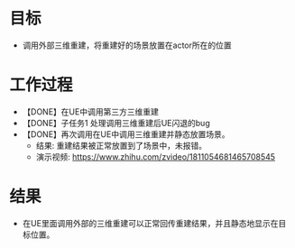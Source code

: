 # 目标
- 调用外部三维重建，将重建好的场景放置在actor所在的位置

# 工作过程
- 【DONE】在UE中调用第三方三维重建
- 【DONE】子任务1 处理调用三维重建后UE闪退的bug
- 【DONE】再次调用在UE中调用三维重建并静态放置场景。
    - 结果: 重建结果被正常放置到了场景中，未报错。
    - 演示视频: https://www.zhihu.com/zvideo/1811054681465708545
    

# 结果
- 在UE里面调用外部的三维重建可以正常回传重建结果，并且静态地显示在目标位置。